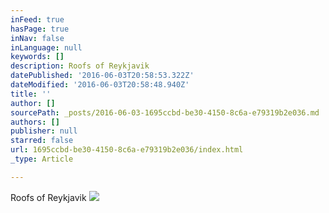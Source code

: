 ```yaml
---
inFeed: true
hasPage: true
inNav: false
inLanguage: null
keywords: []
description: Roofs of Reykjavik
datePublished: '2016-06-03T20:58:53.322Z'
dateModified: '2016-06-03T20:58:48.940Z'
title: ''
author: []
sourcePath: _posts/2016-06-03-1695ccbd-be30-4150-8c6a-e79319b2e036.md
authors: []
publisher: null
starred: false
url: 1695ccbd-be30-4150-8c6a-e79319b2e036/index.html
_type: Article

---
```

Roofs of Reykjavik
![](https://the-grid-user-content.s3-us-west-2.amazonaws.com/390e0dd4-62f3-4ad9-8eea-bb71391e2bc8.jpg)
